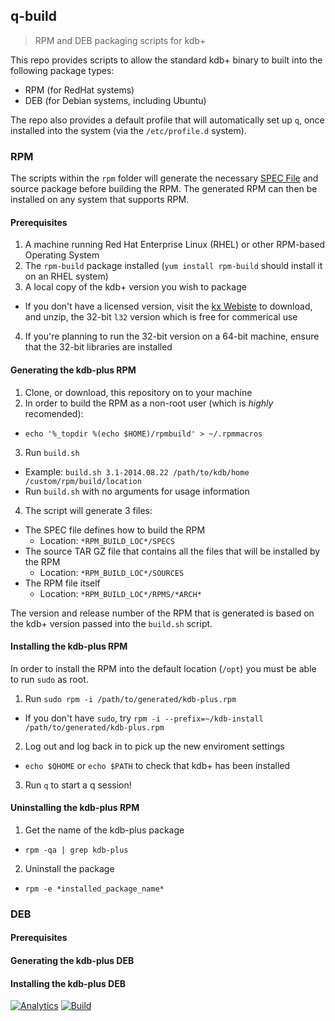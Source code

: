 ## q-build

> RPM and DEB packaging scripts for kdb+

This repo provides scripts to allow the standard kdb+ binary to built into the following package types:

* RPM (for RedHat systems)
* DEB (for Debian systems, including Ubuntu)

The repo also provides a default profile that will automatically set up `q`, once installed into the system (via the `/etc/profile.d` system).  

### RPM

The scripts within the `rpm` folder will generate the necessary [SPEC File](http://www.rpm.org/max-rpm/ch-rpm-inside.html) and source package before building the RPM. The generated RPM can then be installed on any system that supports RPM.

#### Prerequisites

1. A machine running Red Hat Enterprise Linux (RHEL) or other RPM-based Operating System
2. The `rpm-build` package installed (`yum install rpm-build` should install it on an RHEL system)
3. A local copy of the kdb+ version you wish to package
  * If you don't have a licensed version, visit the [kx Webiste](http://kx.com/software-download.php) to download, and unzip, the 32-bit `l32` version which is free for commerical use
4. If you're planning to run the 32-bit version on a 64-bit machine, ensure that the 32-bit libraries are installed

#### Generating the kdb-plus RPM

1. Clone, or download, this repository on to your machine
2. In order to build the RPM as a non-root user (which is *highly* recomended):
  * `echo '%_topdir %(echo $HOME)/rpmbuild' > ~/.rpmmacros`
3. Run `build.sh`
  * Example: `build.sh 3.1-2014.08.22 /path/to/kdb/home /custom/rpm/build/location`
  * Run `build.sh` with no arguments for usage information
4. The script will generate 3 files:
  * The SPEC file defines how to build the RPM
    * Location: `*RPM_BUILD_LOC*/SPECS`
  * The source TAR GZ file that contains all the files that will be installed by the RPM
    * Location: `*RPM_BUILD_LOC*/SOURCES`
  * The RPM file itself 
    * Location: `*RPM_BUILD_LOC*/RPMS/*ARCH*`

The version and release number of the RPM that is generated is based on the kdb+ version passed into the `build.sh` script. 

#### Installing the kdb-plus RPM

In order to install the RPM into the default location (`/opt`) you must be able to run `sudo` as root. 

1. Run `sudo rpm -i /path/to/generated/kdb-plus.rpm`
  * If you don't have `sudo`, try `rpm -i --prefix=~/kdb-install /path/to/generated/kdb-plus.rpm`
2. Log out and log back in to pick up the new enviroment settings
  * `echo $QHOME` or `echo $PATH` to check that kdb+ has been installed
3. Run `q` to start a q session!

#### Uninstalling the kdb-plus RPM

1. Get the name of the kdb-plus package
  * `rpm -qa | grep kdb-plus`
2. Uninstall the package
  * `rpm -e *installed_package_name*`

### DEB

#### Prerequisites

#### Generating the kdb-plus DEB

#### Installing the kdb-plus DEB


[![Analytics](https://ga-beacon.appspot.com/UA-54104883-2/q-build/README)](https://github.com/jasraj/q-build)
[![Build](https://circleci.com/gh/jasraj/q-build.png?style=shield)](https://circleci.com/gh/jasraj/q-build)
